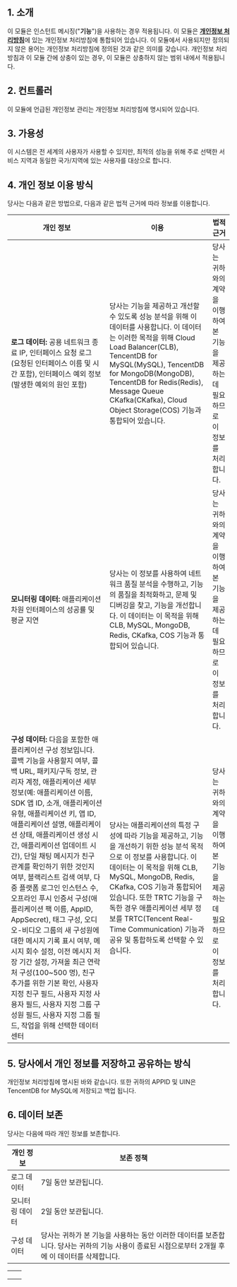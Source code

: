 ## 1\.          소개

이 모듈은 인스턴트 메시징("**기능**")을 사용하는 경우 적용됩니다. 이 모듈은 [**개인정보 처리방침**](https://intl.cloud.tencent.com/document/product/301/17345)에 있는 개인정보 처리방침에 통합되어 있습니다. 이 모듈에서 사용되지만 정의되지 않은 용어는 개인정보 처리방침에 정의된 것과 같은 의미를 갖습니다. 개인정보 처리방침과 이 모듈 간에 상충이 있는 경우, 이 모듈은 상충하지 않는 범위 내에서 적용됩니다.

## 2\.          컨트롤러

이 모듈에 언급된 개인정보 관리는 개인정보 처리방침에 명시되어 있습니다.

## 3\.          가용성

이 시스템은 전 세계의 사용자가 사용할 수 있지만, 최적의 성능을 위해 주로 선택한 서비스 지역과 동일한 국가/지역에 있는 사용자를 대상으로 합니다.

## 4\.          개인 정보 이용 방식

당사는 다음과 같은 방법으로, 다음과 같은 법적 근거에 따라 정보를 이용합니다.

| **개인 정보**                                                | **이용**                                                     | **법적 근거**                                                |
| ------------------------------------------------------------ | ------------------------------------------------------------ | ------------------------------------------------------------ |
| **로그 데이터:** 공용 네트워크 종료 IP, 인터페이스 요청 로그 (요청된 인터페이스 이름 및 시간 포함), 인터페이스 예외 정보(발생한 예외의 원인 포함) | 당사는 기능을 제공하고 개선할 수 있도록 성능 분석을 위해 이 데이터를 사용합니다. 이 데이터는 이러한 목적을 위해 Cloud Load Balancer(CLB), TencentDB for MySQL(MySQL), TencentDB for MongoDB(MongoDB), TencentDB for Redis(Redis), Message Queue CKafka(CKafka), Cloud Object Storage(COS) 기능과 통합되어 있습니다. | 당사는 귀하와의 계약을 이행하여 본 기능을 제공하는 데 필요하므로 이 정보를 처리합니다. |
| **모니터링 데이터:** 애플리케이션 차원 인터페이스의 성공률 및 평균 지연 | 당사는 이 정보를 사용하여 네트워크 품질 분석을 수행하고, 기능의 품질을 최적화하고, 문제 및 디버깅을 찾고, 기능을 개선합니다. 이 데이터는 이 목적을 위해 CLB, MySQL, MongoDB, Redis, CKafka, COS 기능과 통합되어 있습니다. | 당사는 귀하와의 계약을 이행하여 본 기능을 제공하는 데 필요하므로 이 정보를 처리합니다. |
| **구성 데이터:** 다음을 포함한 애플리케이션 구성 정보입니다. 콜백 기능을 사용할지 여부, 콜백 URL, 패키지/구독 정보, 관리자 계정, 애플리케이션 세부 정보(예: 애플리케이션 이름, SDK 앱 ID, 소개, 애플리케이션 유형, 애플리케이션 키, 앱 ID, 애플리케이션 설명, 애플리케이션 상태, 애플리케이션 생성 시간, 애플리케이션 업데이트 시간), 단일 채팅 메시지가 친구 관계를 확인하기 위한 것인지 여부, 블랙리스트 검색 여부, 다중 플랫폼 로그인 인스턴스 수, 오프라인 푸시 인증서 구성(애플리케이션 팩 이름, AppID, AppSecret), 태그 구성, 오디오-비디오 그룹의 새 구성원에 대한 메시지 기록 표시 여부, 메시지 회수 설정, 이전 메시지 저장 기간 설정, 가져올 최근 연락처 구성(100~500 명), 친구 추가를 위한 기본 확인, 사용자 지정 친구 필드, 사용자 지정 사용자 필드, 사용자 지정 그룹 구성원 필드, 사용자 지정 그룹 필드, 작업을 위해 선택한 데이터 센터 | 당사는 애플리케이션의 특정 구성에 따라 기능을 제공하고, 기능을 개선하기 위한 성능 분석 목적으로 이 정보를 사용합니다. 이 데이터는 이 목적을 위해 CLB, MySQL, MongoDB, Redis, CKafka, COS 기능과 통합되어 있습니다. 또한 TRTC 기능을 구독한 경우 애플리케이션 세부 정보를 TRTC(Tencent Real-Time Communication) 기능과 공유 및 통합하도록 선택할 수 있습니다. | 당사는 귀하와의 계약을 이행하여 본 기능을 제공하는 데 필요하므로 이 정보를 처리합니다. |



## 5\.          당사에서 개인 정보를 저장하고 공유하는 방식

개인정보 처리방침에 명시된 바와 같습니다. 또한 귀하의 APPID 및 UIN은 TencentDB for MySQL에 저장되고 백업 됩니다.

## 6\.          데이터 보존

당사는 다음에 따라 개인 정보를 보존합니다.

| **개인 정보**   | **보존 정책**                                                |
| --------------- | ------------------------------------------------------------ |
| 로그 데이터     | 7일 동안 보관됩니다.                                         |
| 모니터링 데이터 | 2일 동안 보관됩니다.                                         |
| 구성 데이터     | 당사는 귀하가 본 기능을 사용하는 동안 이러한 데이터를 보존합니다. 당사는 귀하의 기능 사용이 종료된 시점으로부터 2개월 후에 이 데이터를 삭제합니다. |

|      |      |
| ---- | ---- |
|      |      |
|      |      |
|      |      |
